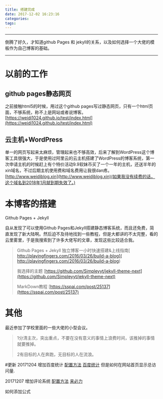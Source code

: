 ```yaml
---
title: 搭建完成
date: 2017-12-02 16:23:16
categories:
tags:
---
```


---
倒腾了好久，才知道github Pages 和 jekyll的关系，以及如何选择一个大佬的模板作为自己博客的基础。

---

# 以前的工作
##   github pages静态网页
之前接触html5的时候，用过这个github pages写过静态网页，只有一个html页面，不够系统，称不上是网站或者说博客。[https://weidi1024.github.io/test/index.html](https://weidi1024.github.io/test/index.html)
##   云主机+WordPress
单一的网页写起来太麻烦，管理起来也不够高效，后来了解到WordPress这个博客工具很强大，于是使用过阿里云的云主机搭建了WordPress的博客系统，第一次申请主机的时候赶上有个特价活动9.9软妹币买了一个一年的主机，还送半年的xin域名，不过后期主机使用费和域名费用让我很dan疼。[http://www.weidiblog.xin](http://www.weidiblog.xin)(如果我没有续费的话，这个域名到2018年1月就到期失效了。)

# 本博客的搭建
 Github Pages + Jekyll
 
自从发现了可以使用Github Pages和Jekyll搭建静态博客系统，而且还免费，简直发现了新大陆啊。然后迫不及待地找到一些教程，但是大都讲的不太完整，看的云里雾里，于是我搜索到了许多大佬写的文章，发现这些比较适合我。

>Github Pages + Jekyll 独立博客一小时快速搭建&上线指南[ http://playingfingers.com/2016/03/26/build-a-blog]( http://playingfingers.com/2016/03/26/build-a-blog)
>
>我选择的主题 [https://github.com/Simpleyyt/jekyll-theme-next](https://github.com/Simpleyyt/jekyll-theme-next)
>
>MarkDown教程 [https://sspai.com/post/25137](https://sspai.com/post/25137)

# 其他
最近参加了学校里面的一些大佬的小型会议。
>1分清主次，突出重点，不要在没有意义的事情上浪费时间，该推掉的事情就要推掉。
>
>2有目标的人在奔跑，无目标的人在流浪。


#更新
20171204 增加百度统计 [配置方法](http://theme-next.simpleyyt.com/third-party-services.html#analytics-baidu)  [百度统计](https://tongji.baidu.com) 
但是如何在网站首页显示总访问量.

20171207 增加评论系统 [配置方法](http://theme-next.simpleyyt.com/third-party-services.html#livere)  [来必力](https://livere.com/) 

如何添加公式


